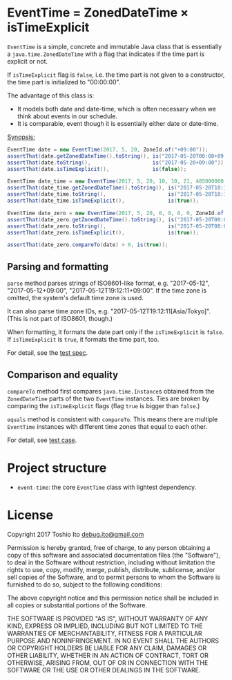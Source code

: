 
# EventTime = ZonedDateTime × isTimeExplicit

`EventTime` is a simple, concrete and immutable Java class that is essentially a `java.time.ZonedDateTime` with a flag that indicates if the time part is explicit or not.

If `isTimeExplicit` flag is `false`, i.e. the time part is not given to a constructor, the time part is initialized to "00:00:00".

The advantage of this class is:

- It models both date and date-time, which is often necessary when we think about events in our schedule.
- It is comparable, event though it is essentially either date or date-time.

[Synopsis:](https://github.com/debug-ito/event-time-java/blob/master/src/test/java/com/github/debug_ito/event_time/test/Synopsis.java)

```java
EventTime date = new EventTime(2017, 5, 20, ZoneId.of("+09:00"));
assertThat(date.getZonedDateTime().toString(), is("2017-05-20T00:00+09:00"));
assertThat(date.toString(),                    is("2017-05-20+09:00"));
assertThat(date.isTimeExplicit(),              is(false));

EventTime date_time = new EventTime(2017, 5, 20, 10, 10, 21, 485000000, ZoneId.of("+09:00"));
assertThat(date_time.getZonedDateTime().toString(), is("2017-05-20T10:10:21.485+09:00"));
assertThat(date_time.toString(),                    is("2017-05-20T10:10:21.485+09:00"));
assertThat(date_time.isTimeExplicit(),              is(true));

EventTime date_zero = new EventTime(2017, 5, 20, 0, 0, 0, 0, ZoneId.of("+09:00"));
assertThat(date_zero.getZonedDateTime().toString(), is("2017-05-20T00:00+09:00"));
assertThat(date_zero.toString(),                    is("2017-05-20T00:00+09:00"));
assertThat(date_zero.isTimeExplicit(),              is(true));

assertThat(date_zero.compareTo(date) > 0, is(true));
```


## Parsing and formatting

`parse` method parses strings of ISO8601-like format, e.g. "2017-05-12", "2017-05-12+09:00", "2017-05-12T19:12:11+09:00". If the time zone is omitted, the system's default time zone is used.

It can also parse time zone IDs, e.g. "2017-05-12T19:12:11[Asia/Tokyo]". (This is not part of ISO8601, though.)

When formatting, it formats the date part only if the `isTimeExplicit` is `false`. If `isTimeExplicit` is `true`, it formats the time part, too.

For detail, see the [test spec](https://github.com/debug-ito/event-time-java/blob/master/src/test/java/com/github/debug_ito/event_time/test/EventTimeParserFormattersTest.java).


## Comparison and equality

`compareTo` method first compares `java.time.Instance`s obtained from the `ZonedDateTime` parts of the two `EventTime` instances. Ties are broken by comparing the `isTimeExplicit` flags (flag `true` is bigger than `false`.)

`equals` method is consistent with `compareTo`. This means there are multiple `EventTime` instances with different time zones that equal to each other.

For detail, see [test case](https://github.com/debug-ito/event-time-java/blob/master/src/test/java/com/github/debug_ito/event_time/test/EventTimeComparisonTest.java).


# Project structure

- `event-time`: the core `EventTime` class with lightest dependency.


# License

Copyright 2017 Toshio Ito <debug.ito@gmail.com>

Permission is hereby granted, free of charge, to any person obtaining a copy of this software and associated documentation files (the "Software"), to deal in the Software without restriction, including without limitation the rights to use, copy, modify, merge, publish, distribute, sublicense, and/or sell copies of the Software, and to permit persons to whom the Software is furnished to do so, subject to the following conditions:

The above copyright notice and this permission notice shall be included in all copies or substantial portions of the Software.

THE SOFTWARE IS PROVIDED "AS IS", WITHOUT WARRANTY OF ANY KIND, EXPRESS OR IMPLIED, INCLUDING BUT NOT LIMITED TO THE WARRANTIES OF MERCHANTABILITY, FITNESS FOR A PARTICULAR PURPOSE AND NONINFRINGEMENT. IN NO EVENT SHALL THE AUTHORS OR COPYRIGHT HOLDERS BE LIABLE FOR ANY CLAIM, DAMAGES OR OTHER LIABILITY, WHETHER IN AN ACTION OF CONTRACT, TORT OR OTHERWISE, ARISING FROM, OUT OF OR IN CONNECTION WITH THE SOFTWARE OR THE USE OR OTHER DEALINGS IN THE SOFTWARE.
